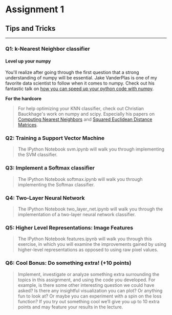 # Assignment 1
## Tips and Tricks
___

### Q1: k-Nearest Neighbor classifier

#### Level up your numpy

You'll realize after going through the first question that a strong understanding of numpy will be essential.  Jake VanderPlas is one of my favorite data scientist to follow when it comes to numpy.  Check out his fantastic talk on [how you can speed up your python code with numpy](https://www.youtube.com/watch?v=EEUXKG97YRw).

__For the hardcore__
> For help optimizing your KNN classifier, check out Christian Bauckhage's work on numpy and scipy.  Especially his papers on [Computing Nearest Neighbors](https://multimedia-pattern-recognition.info/fileadmin/Websites/mmprec/uploads/docs/Bauckhage/np-sp-rec-edm.pdf) and [Squared Euclidean Distance Matrices](https://www.researchgate.net/publication/266617010_NumPy_SciPy_Recipes_for_Data_Science_Squared_Euclidean_Distance_Matrices?channel=doi&linkId=543598a70cf2643ab9867c26&showFulltext=true).


### Q2: Training a Support Vector Machine

> The IPython Notebook svm.ipynb will walk you through implementing the SVM classifier.


### Q3: Implement a Softmax classifier

> The IPython Notebook softmax.ipynb will walk you through implementing the Softmax classifier.

### Q4: Two-Layer Neural Network

> The IPython Notebook two_layer_net.ipynb will walk you through the implementation of a two-layer neural network classifier.

### Q5: Higher Level Representations: Image Features

> The IPython Notebook features.ipynb will walk you through this exercise, in which you will examine the improvements gained by using higher-level representations as opposed to using raw pixel values.


### Q6: Cool Bonus: Do something extra! (+10 points)

> Implement, investigate or analyze something extra surrounding the topics in this assignment, and using the code you developed. For example, is there some other interesting question we could have asked? Is there any insightful visualization you can plot? Or anything fun to look at? Or maybe you can experiment with a spin on the loss function? If you try out something cool we’ll give you up to 10 extra points and may feature your results in the lecture.